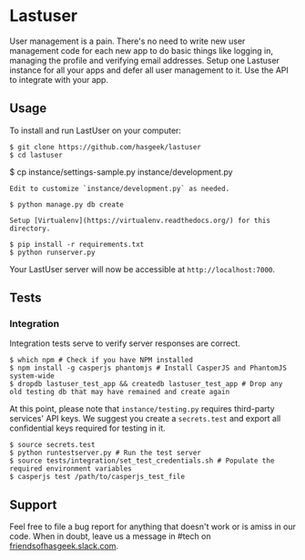 Lastuser
========

User management is a pain. There's no need to write new user management code for
each new app to do basic things like logging in, managing the profile and
verifying email addresses. Setup one Lastuser instance for all your apps and
defer all user management to it. Use the API to integrate with your app.

Usage
-----

To install and run LastUser on your computer:

	$ git clone https://github.com/hasgeek/lastuser
	$ cd lastuser
  $ cp instance/settings-sample.py instance/development.py

	Edit to customize `instance/development.py` as needed.

	$ python manage.py db create

	Setup [Virtualenv](https://virtualenv.readthedocs.org/) for this directory.

	$ pip install -r requirements.txt
	$ python runserver.py

Your LastUser server will now be accessible at `http://localhost:7000`.

Tests
-----

### Integration

Integration tests serve to verify server responses are correct.

    $ which npm # Check if you have NPM installed
    $ npm install -g casperjs phantomjs # Install CasperJS and PhantomJS system-wide
    $ dropdb lastuser_test_app && createdb lastuser_test_app # Drop any old testing db that may have remained and create again

At this point, please note that `instance/testing.py` requires third-party services' API keys. We suggest you create a `secrets.test` and export all confidential keys required for testing in it.

    $ source secrets.test
    $ python runtestserver.py # Run the test server
    $ source tests/integration/set_test_credentials.sh # Populate the required environment variables
    $ casperjs test /path/to/casperjs_test_file

Support
-------

Feel free to file a bug report for anything that doesn't work or is amiss in our code. When in doubt, leave us a message in #tech on [friendsofhasgeek.slack.com](http://friendsofhasgeek.slack.com).
